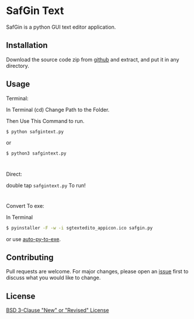 # SafGin Text 

SafGin is a python GUI text editor application.

## Installation

Download the source code zip from [github](https://github.com/SatzGOD/safgin-text) and extract, and put it in any directory.

## Usage

Terminal:

In Terminal (cd) Change Path to the Folder.

Then Use This Command to run.
```bash
$ python safgintext.py
```
or
```bash
$ python3 safgintext.py
```
#

Direct:

double tap `safgintext.py` To run!
#

Convert To exe:

In Terminal
```bash
$ pyinstaller -F -w -i sgtextedito_appicon.ico safgin.py
```

or use [auto-py-to-exe](https://github.com/brentvollebregt/auto-py-to-exe).


## Contributing
Pull requests are welcome. For major changes, please open an [issue](https://github.com/SatzGOD/safgin-text/issues) first to discuss what you would like to change.


## License
[BSD 3-Clause "New" or "Revised" License](https://github.com/SatzGOD/safgin-text/blob/master/LICENSE)
